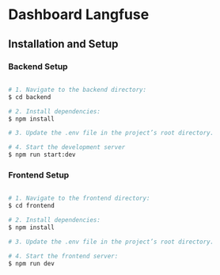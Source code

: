 # Dashboard Langfuse

## Installation and Setup

### Backend Setup

```bash

# 1. Navigate to the backend directory:
$ cd backend

# 2. Install dependencies:
$ npm install

# 3. Update the .env file in the project’s root directory. 

# 4. Start the development server
$ npm run start:dev

```

### Frontend Setup

```bash

# 1. Navigate to the frontend directory:
$ cd frontend 

# 2. Install dependencies:
$ npm install

# 3. Update the .env file in the project’s root directory. 

# 4. Start the frontend server:
$ npm run dev

```
